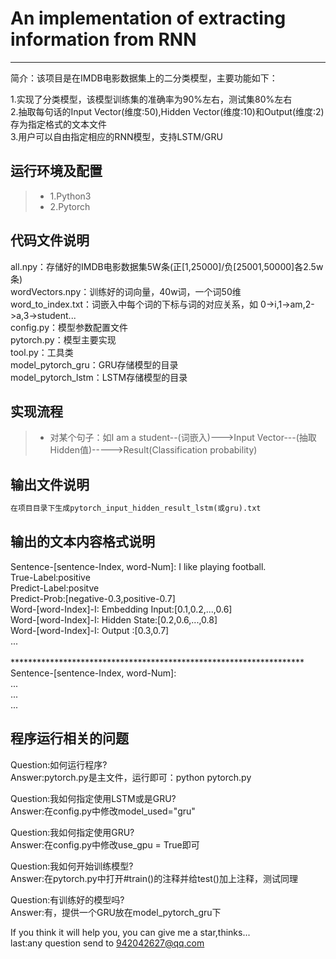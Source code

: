 # An implementation of extracting information from RNN

------

简介：该项目是在IMDB电影数据集上的二分类模型，主要功能如下：

1.实现了分类模型，该模型训练集的准确率为90%左右，测试集80%左右</br>
2.抽取每句话的Input Vector(维度:50),Hidden Vector(维度:10)和Output(维度:2)存为指定格式的文本文件</br>
3.用户可以自由指定相应的RNN模型，支持LSTM/GRU


## 运行环境及配置
> * 1.Python3
> * 2.Pytorch


## 代码文件说明
all.npy：存储好的IMDB电影数据集5W条(正[1,25000]/负[25001,50000]各2.5w条)</br>
wordVectors.npy：训练好的词向量，40w词，一个词50维</br>
word_to_index.txt：词嵌入中每个词的下标与词的对应关系，如 0->i,1->am,2->a,3->student...</br>
config.py：模型参数配置文件</br>
pytorch.py：模型主要实现</br>
tool.py：工具类</br>
model_pytorch_gru：GRU存储模型的目录</br>
model_pytorch_lstm：LSTM存储模型的目录</br>


## 实现流程
> * 对某个句子：如I am a student--(词嵌入)--->Input Vector---(抽取Hidden值)----->Result(Classification probability)


## 输出文件说明
```python
在项目目录下生成pytorch_input_hidden_result_lstm(或gru).txt
```


## 输出的文本内容格式说明

Sentence-[sentence-Index, word-Num]: I like playing football.</br>
True-Label:positive</br>
Predict-Label:positve</br>
Predict-Prob:[negative-0.3,positive-0.7]</br>
Word-[word-Index]-I: Embedding Input:[0.1,0.2,...,0.6]</br>
Word-[word-Index]-I: Hidden State:[0.2,0.6,...,0.8]</br>
Word-[word-Index]-I: Output :[0.3,0.7]</br>
...</br>
</br>
*******************************************************************</br>
Sentence-[sentence-Index, word-Num]:</br>
...</br>
...</br>
...</br>


## 程序运行相关的问题
Question:如何运行程序?</br>
Answer:pytorch.py是主文件，运行即可：python pytorch.py</br>

Question:我如何指定使用LSTM或是GRU?</br>
Answer:在config.py中修改model_used="gru"</br>

Question:我如何指定使用GRU?</br>
Answer:在config.py中修改use_gpu = True即可</br>

Question:我如何开始训练模型?</br>
Answer:在pytorch.py中打开#train()的注释并给test()加上注释，测试同理</br>

Question:有训练好的模型吗?</br>
Answer:有，提供一个GRU放在model_pytorch_gru下</br>

If you think it will help you, you can give me a star,thinks...  
last:any question send to 942042627@qq.com  

